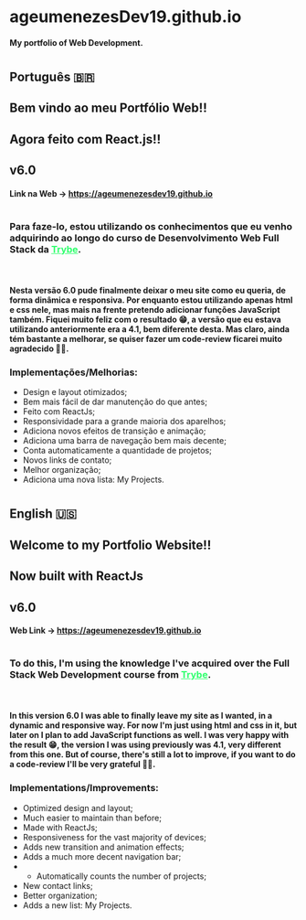 # ageumenezesDev19.github.io
#### My portfolio of Web Development.

#

## Português 🇧🇷 

## Bem vindo ao meu <strong>Portfólio Web</strong>!!
## <strong>Agora feito com React.js!!</strong>
## <strong>v6.0</strong>

#### Link na Web -> https://ageumenezesdev19.github.io

#

### Para faze-lo, estou utilizando os conhecimentos que eu venho adquirindo ao longo do curso de Desenvolvimento Web Full Stack da <a href="https://www.betrybe.com" target="_blank" rel="noopener noreferrer" style="color: rgb(47, 255, 109);">Trybe</a>.
<br>

#### Nesta <strong>versão 6.0</strong> pude finalmente deixar o meu site como eu queria, de forma dinâmica e responsiva. Por enquanto estou utilizando apenas html e css nele, mas mais na frente pretendo adicionar funções JavaScript também. Fiquei muito feliz com o resultado 😁, a versão que eu estava utilizando anteriormente era a 4.1, bem diferente desta. Mas claro, ainda tém bastante a melhorar, se quiser fazer um code-review ficarei muito agradecido 👍🏼.

### Implementações/Melhorias:
- Design e layout otimizados;
- Bem mais fácil de dar manutenção do que antes;
- Feito com ReactJs;
- Responsividade para a grande maioria dos aparelhos;
- Adiciona novos efeitos de transição e animação;
- Adiciona uma barra de navegação bem mais decente;
- Conta automaticamente a quantidade de projetos;
- Novos links de contato;
- Melhor organização;
- Adiciona uma nova lista: My Projects.
#
## English 🇺🇸

## Welcome to my <strong>Portfolio Website</strong>!!
## <strong>Now built with ReactJs</strong>
## <strong>v6.0</strong>

#### Web Link -> https://ageumenezesdev19.github.io

#

### To do this, I'm using the knowledge I've acquired over the Full Stack Web Development course from <a href="https://www.betrybe.com" target="_blank" rel="noopener noreferrer" style ="color: rgb(47, 255, 109);">Trybe</a>.
<br>

#### In this <strong>version 6.0</strong> I was able to finally leave my site as I wanted, in a dynamic and responsive way. For now I'm just using html and css in it, but later on I plan to add JavaScript functions as well. I was very happy with the result 😁, the version I was using previously was 4.1, very different from this one. But of course, there's still a lot to improve, if you want to do a code-review I'll be very grateful 👍🏼.

### Implementations/Improvements:
- Optimized design and layout;
- Much easier to maintain than before;
- Made with ReactJs;
- Responsiveness for the vast majority of devices;
- Adds new transition and animation effects;
- Adds a much more decent navigation bar;
- - Automatically counts the number of projects;
- New contact links;
- Better organization;
- Adds a new list: My Projects.

